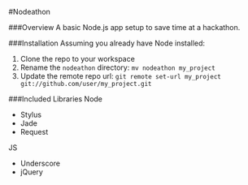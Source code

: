 #Nodeathon

###Overview
A basic Node.js app setup to save time at a hackathon. 

###Installation
Assuming you already have Node installed:

1. Clone the repo to your workspace
2. Rename the `nodeathon` directory: `mv nodeathon my_project`
3. Update the remote repo url: `git remote set-url my_project git://github.com/user/my_project.git`

###Included Libraries
Node

- Stylus
- Jade
- Request

JS

- Underscore
- jQuery
